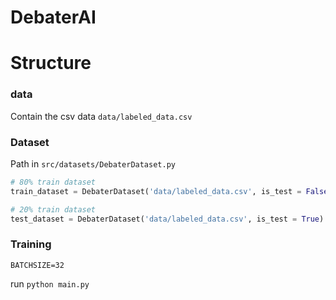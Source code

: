 # DebaterAI

# Structure

### data

Contain the csv data `data/labeled_data.csv`

### Dataset

Path in `src/datasets/DebaterDataset.py`

```python
# 80% train dataset
train_dataset = DebaterDataset('data/labeled_data.csv', is_test = False)

# 20% train dataset
test_dataset = DebaterDataset('data/labeled_data.csv', is_test = True)

```

### Training

`BATCHSIZE=32`

run `python main.py`
